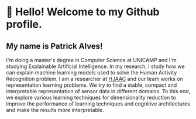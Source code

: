 # 👋 Hello! Welcome to my Github profile.
## My name is Patrick Alves!

I'm doing a master's degree in Computer Science at UNICAMP and I'm studying Explainable Artificial Intelligence. In my research, I study how we can explain machine learning models used to solve the Human Activity Recognition problem.
I am a researcher at [H.IAAC](https://hiaac.unicamp.br/research-areas/representacao-de-conhecimento/) and our team works on representation learning problems. We try to find a stable, compact and interpretable representation of sensor data in different domains. To this end, we explore various learning techniques for dimensionality reduction to improve the performance of learning techniques and cognitive architectures and make the results more interpretable.
<!--
**alvespatrick/alvespatrick** is a ✨ _special_ ✨ repository because its `README.md` (this file) appears on your GitHub profile.

Here are some ideas to get you started:

- 🔭 I’m currently working on ...
- 🌱 I’m currently learning ...
- 👯 I’m looking to collaborate on ...
- 🤔 I’m looking for help with ...
- 💬 Ask me about ...
- 📫 How to reach me: ...
- 😄 Pronouns: ...
- ⚡ Fun fact: ...
-->

